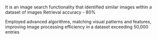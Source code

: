 It is an image search functionality that identified similar images within a dataset of images
Retrieval accuracy - 80%

Employed advanced algorithms, matching visual patterns and features, improving image processing efficiency in a dataset exceeding 50,000 entries

